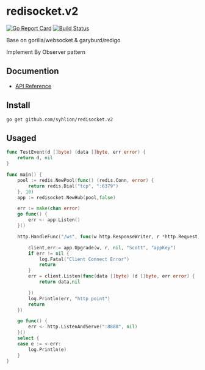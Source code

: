 # redisocket.v2

[![Go Report Card](https://goreportcard.com/badge/github.com/syhlion/redisocket.v2)](https://goreportcard.com/report/github.com/syhlion/redisocket.v2)
[![Build Status](https://travis-ci.org/syhlion/redisocket.v2.svg?branch=master)](https://travis-ci.org/syhlion/redisocket.v2)

Base on gorilla/websocket & garyburd/redigo

Implement By Observer pattern

## Documention

* [API Reference](https://godoc.org/github.com/syhlion/redisocket.v2)

## Install

`go get github.com/syhlion/redisocket.v2`

## Usaged

``` go
func TestEvent(d []byte) (data []byte, err error) {
	return d, nil
}

func main() {
	pool := redis.NewPool(func() (redis.Conn, error) {
		return redis.Dial("tcp", ":6379")
	}, 10)
	app := redisocket.NewHub(pool,false)

	err := make(chan error)
	go func() {
		err <- app.Listen()
	}()

	http.HandleFunc("/ws", func(w http.ResponseWriter, r *http.Request) {

        client,err:= app.Upgrade(w, r, nil, "Scott", "appKey")
		if err != nil {
			log.Fatal("Client Connect Error")
			return
		}
		err = client.Listen(func(data []byte) (d []byte, err error) {
			return data,nil

		})
		log.Println(err, "http point")
		return
	})

	go func() {
		err <- http.ListenAndServe(":8888", nil)
	}()
	select {
	case e := <-err:
		log.Println(e)
	}
}
```
